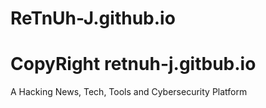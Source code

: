 # ReTnUh-J.github.io
# CopyRight retnuh-j.gitbub.io

A Hacking News, Tech, Tools and Cybersecurity Platform 
